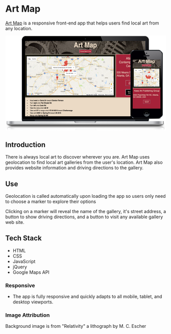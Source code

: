 <h1>Art Map</h1>
<p><a href="https://lulubun.github.io/ArtMap/">Art Map</a> is a responsive front-end app that helps users find local art from any location.</p>
<img src="responsiveArt2.png">

<h2>Introduction</h2>
<p>There is always local art to discover wherever you are. Art Map uses geolocation to find local art galleries from the user's location. Art Map also provides website information and driving directions to the gallery.</p>

<h2>Use</h2>
<p>Geolocation is called automatically upon loading the app so users only need to choose a marker to explore their options</p>
<p>Clicking on a marker will reveal the name of the gallery, it's street address, a button to show driving directions, and a button to visit any available gallery web site.</p>

<h2>Tech Stack</h2>
<ul>
  <li>HTML</li>
  <li>CSS</li>
  <li>JavaScript</li>
  <li>jQuery</li>
  <li>Google Maps API</li>
</ul>

<h3>Responsive</h3>
<ul>
  <li>The app is fully responsive and quickly adapts to all mobile, tablet, and desktop viewports.</li>
</ul>

<h3>Image Attribution</h3>
<p>Background image is from "Relativity" a lithograph by M. C. Escher</p>
